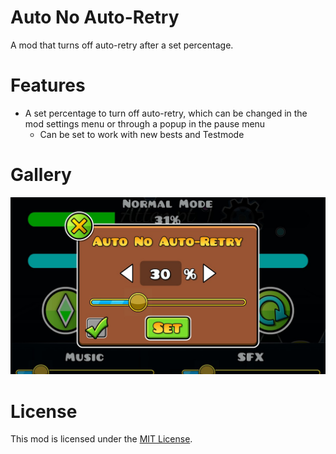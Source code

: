 # Auto No Auto-Retry
A mod that turns off auto-retry after a set percentage.

# Features
- A set percentage to turn off auto-retry, which can be changed in the mod settings menu or through a popup in the pause menu
  - Can be set to work with new bests and Testmode

# Gallery
![Settings Popup](./resources/settings-popup.png)

# License
This mod is licensed under the [MIT License](./LICENSE).